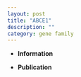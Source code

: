```yaml
---
layout: post
title: "ABCE1"
description: ""
category: gene family
---
```


* **Information**  

* **Publication**  



